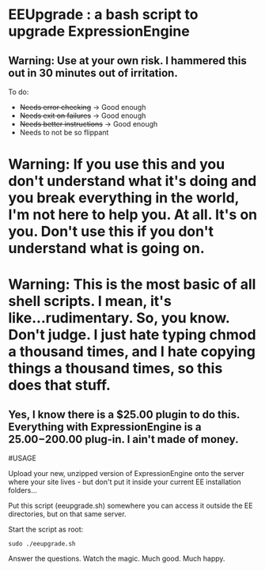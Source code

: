 # EEUpgrade : a bash script to upgrade ExpressionEngine

## Warning: Use at your own risk.  I hammered this out in 30 minutes out of irritation.

To do: 

+ ~~Needs error checking~~ -> Good enough
+ ~~Needs exit on failures~~ -> Good enough
+ ~~Needs better instructions~~ -> Good enough
+ Needs to not be so flippant


# Warning:  If you use this and you don't understand what it's doing and you break everything in the world, I'm not here to help you.  At all.  It's on you.  Don't use this if you don't understand what is going on.

# Warning:  This is the most basic of all shell scripts.  I mean, it's like...rudimentary.  So, you know.  Don't judge.  I just hate typing chmod a thousand times, and I hate copying things a thousand times, so this does that stuff.

## Yes, I know there is a $25.00 plugin to do this.  Everything with ExpressionEngine is a $25.00-$200.00 plug-in.  I ain't made of money.

#USAGE

Upload your new, unzipped version of ExpressionEngine onto the server where your site lives - but don't put it inside your current EE installation folders...  

Put this script (eeupgrade.sh) somewhere you can access it outside the EE directories, but on that same server.

Start the script as root:

    sudo ./eeupgrade.sh

Answer the questions.  Watch the magic.  Much good.  Much happy.

